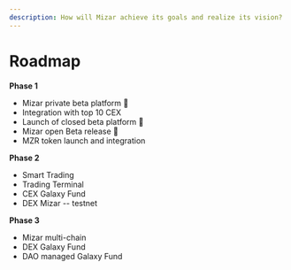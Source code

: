 ```yaml
---
description: How will Mizar achieve its goals and realize its vision?
---
```


# Roadmap

**Phase 1**

* Mizar private beta platform :stars:
* Integration with top 10 CEX
* Launch of closed beta platform :stars:
* Mizar open Beta release :stars:
* MZR token launch and integration

**Phase 2**

* Smart Trading
* Trading Terminal
* CEX Galaxy Fund
* DEX Mizar -- testnet

**Phase 3**

* Mizar multi-chain
* DEX Galaxy Fund
* DAO managed Galaxy Fund

